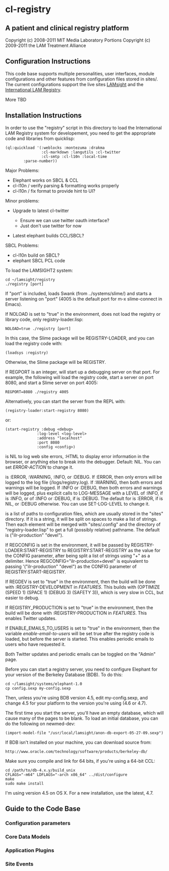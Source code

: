 # cl-registry

## A patient and clinical registry platform 

Copyright (c) 2008-2011 MIT Media Laboratory 
Portions Copyright (c) 2009-2011 the LAM Treatment Alliance

## Configuration Instructions

This code base supports multiple personalities, user interfaces,
module configurations and other features from configuration files
stored in sites/.  The current configurations support the live sites
[LAMsight](http://www.lamsight.org) and the
[International LAM Registry](http://www.lamregistry.org").

More TBD

## Installation Instructions

In order to use the "registry" script in this directory to load the
International LAM Registry system for developement, you need to get
the appropriate code and libraries from quicklisp:

    (ql:quickload '(:weblocks :montezuma :drakma 
                    :cl-markdown :langutils :cl-twitter
                    :cl-smtp :cl-l10n :local-time 
		    :parse-number))

Major Problems:
- Elephant works on SBCL & CCL
- cl-l10n / verify parsing & formatting works properly
- cl-l10n / fix format to provide hint to UI?

Minor problems:
- Upgrade to latest cl-twitter
  - Ensure we can use twitter oauth interface? 
  - Just don't use twitter for now

- Latest elephant builds CCL/SBCL?


SBCL Problems:
- cl-l10n build on SBCL?
- elephant SBCL PCL code


To load the LAMSIGHT2 system:

    cd ~/lamsight/registry
    ./registry [port]

If "port" is included, loads Swank (from ../systems/slime/)
and starts a server listening on "port" (4005 is the default port for
m-x slime-connect in Emacs).

If NOLOAD is set to "true" in the environment, does not load the
registry or library code, only registry-loader.lisp:

    NOLOAD=true ./registry [port]

In this case, the Slime package will be REGISTRY-LOADER, and you can
load the registry code with:

    (loadsys :registry)

Otherwise, the Slime package will be REGISTRY.

If REGPORT is an integer, will start up a debugging server on that
port. For example, the following will load the registry code, start a
server on port 8080, and start a Slime server on port 4005:

    REGPORT=8080 ./registry 4005

Alternatively, you can start the server from the REPL with:

    (registry-loader:start-registry 8080)

or:

    (start-registry :debug <debug>
                  :log-level <log-level>
                  :address "localhost"
                  :port 8080
                  :config <config>)

<debug> is NIL to log web site errors, :HTML to display error
information in the browser, or anything else to break into the
debugger. Default: NIL. You can set *ERROR-ACTION* to change it.

<log-level> is :ERROR, :WARNING, :INFO, or :DEBUG. If :ERROR, then
only errors will be logged to the log file
(<registry-dir>/logs/registry.log). If :WARNING, then both errors and
warnings will be logged. If :INFO or :DEBUG, then both errors and
warnings will be logged, plus explicit calls to LOG-MESSAGE with a
LEVEL of :INFO, if <log-level> is :INFO, or of :INFO or :DEBUG, if
<log-level> is :DEBUG. The default for <log-level> is :ERROR, if
<debug> is NIL, or :DEBUG otherwise. You can use SET-LOG-LEVEL to
change it.

<config> is a list of paths to configuration files, which are usually
stored in the "sites" directory. If it is a string, it will be split
on spaces to make a list of strings. Then each element will be merged
with "sites/.config" and the directory of "registry-loader.lisp" to
get a full (possibly relative) pathname. The default is
("ilr-production" "devel").

If REGCONFIG is set in the environment, it will be passed by
REGISTRY-LOADER:START-REGISTRY to REGISTRY:START-REGISTRY as the value
for the CONFIG parameter, after being split a list of strings using
"+" as a delimiter. Hence REGCONFIG="ilr-production+devel" is equivalent
to passing '("ilr-production" "devel") as the CONFIG parameter
of REGISTRY:START-REGISTRY.

If REGDEV is set to "true" in the environment, then the build will be
done with :REGISTRY-DEVELOPMENT in *FEATURES*. This builds with
(OPTIMIZE (SPEED 1) (SPACE 1) (DEBUG 3) (SAFETY 3)), which is very
slow in CCL, but easier to debug.

If REGISTRY_PRODUCTION is set to "true" in the environment, then the
build will be done with :REGISTRY-PRODUCTION in *FEATURES*. This
enables Twitter updates.

If ENABLE_EMAILS_TO_USERS is set to "true" in the environment, then
the variable *enable-email-to-users* will be set true after the
registry code is loaded, but before the server is started. This
enables periodic emails to users who have requested it.

Both Twitter updates and periodic emails can be toggled on the "Admin"
page.

Before you can start a registry server, you need to configure Elephant
for your version of the Berkeley Database (BDB). To do this:

    cd ~/lamsight/systems/elephant-1.0
    cp config.sexp my-config.sexp

Then, unless you're using BDB version 4.5, edit my-config.sexp, and
change 4.5 for your platform to the version you're using (4.6 or 4.7).

The first time you start the server, you'll have an empty database,
which will cause many of the pages to be blank. To load an initial
database, you can do the following on newmed-dev:

    (import-model-file "/usr/local/lamsight/anon-db-export-05-27-09.sexp")

If BDB isn't installed on your machine, you can download source from:

    http://www.oracle.com/technology/software/products/berkeley-db/

Make sure you compile and link for 64 bits, if you're using a 64-bit
CCL:

    cd /path/to/db-4.x.y/build_unix
    CFLAGS="-m64" LDFLAGS="-arch x86_64" ../dist/configure
    make
    sudo make install

I'm using version 4.5 on OS X. For a new installation, use the latest,
4.7.


## Guide to the Code Base

### Configuration parameters

### Core Data Models

### Application Plugins

### Site Events

